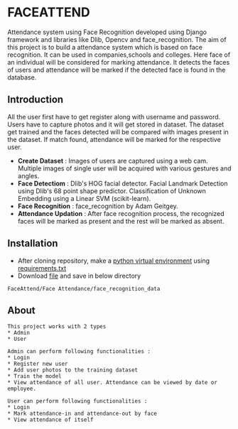 
# FACEATTEND

Attendance system using Face Recognition developed using Django framework and libraries like Dlib, Opencv and face_recognition.
The aim of this project is to build a attendance system which is based on face recognition. It can be used in companies,schools and colleges. Here face of 
an individual will be considered for marking attendance. 
It detects the faces of users and attendance will be marked if the detected 
face is found in the database. 



## Introduction

All the user first have to get register along with username and password. Users have to capture photos and it will get stored in dataset. The dataset get trained and the 
faces detected will be compared with images present in the dataset. If match found, attendance will be marked for the respective user. 

* **Create Dataset**  : Images of users are captured using a web cam. Multiple images of single user will be acquired with various gestures and angles.
* **Face Detectiom** : Dlib's HOG facial detector. Facial Landmark Detection using Dlib's 68 point shape predictor. Classification of Unknown Embedding using a Linear SVM (scikit-learn).
* **Face Recognition** : face_recognition by Adam Geitgey.
* **Attendance Updation** : After face recognition process, the recognized faces will be marked as present and the rest will be marked as absent.

## Installation

* After cloning repository, make a [python virtual environment](https://packaging.python.org/en/latest/guides/installing-using-pip-and-virtual-environments/) using [requirements.txt](https://requirements-txt.readthedocs.io/en/latest/)
* Download [file](https://drive.google.com/uc?export=download&id=1HzO-rnEqgkZ6tLt48yWhYgHk1_zOIYhf) and save in below directory
```
FaceAttend/Face Attendance/face_recognition_data
```
## About
```
This project works with 2 types
* Admin 
* User
````

```
Admin can perform following functionalities : 
* Login
* Register new user
* Add user photos to the training dataset
* Train the model 
* View attendance of all user. Attendance can be viewed by date or employee.

```

```
User can perform following functionalities :
* Login
* Mark attendance-in and attendance-out by face
* View attendance of itself

```